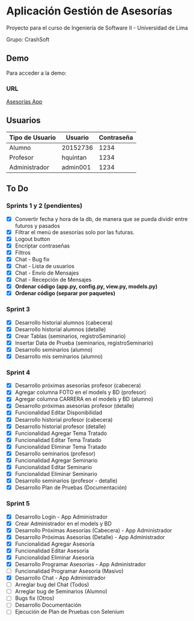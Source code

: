 # Aplicación Gestión de Asesorías

Proyecto para el curso de Ingeniería de Software II - Universidad de Lima

Grupo: CrashSoft

## Demo

Para acceder a la demo:

### URL

[Asesorías App](http://asesoriasapp.herokuapp.com/)

## Usuarios

Tipo de Usuario | Usuario | Contraseña
--- | --- | ---
Alumno | 20152736 | 1234
Profesor | hquintan | 1234
Administrador | admin001 | 1234

## To Do

### Sprints 1 y 2 (pendientes)
- [x] Convertir fecha y hora de la db, de manera que se pueda dividir entre futuros y pasados
- [x] Filtrar el menú de asesorías solo por las futuras.
- [x] Logout button
- [x] Encriptar contraseñas
- [x] Filtros
- [x] Chat - Bug fix
- [x] Chat - Lista de usuarios
- [x] Chat - Envío de Mensajes
- [x] Chat - Recepción de Mensajes
- [x] **Ordenar código (app.py, config.py, view.py, models.py)**
- [x] **Ordenar código (separar por paquetes)**

### Sprint 3
- [x] Desarrollo historial alumnos (cabecera)
- [x] Desarrollo historial alumnos (detalle)
- [x] Crear Tablas (seminarios, registroSeminario)
- [x] Insertar Data de Prueba (seminarios, registroSeminario)
- [x] Desarrollo seminarios (alumno)
- [x] Desarrollo mis seminarios (alumno)

### Sprint 4
- [x] Desarrollo próximas asesorías profesor (cabecera)
- [x] Agregar columna FOTO en el models y BD (profesor)
- [x] Agregar columna CARRERA en el models y BD (alumno)
- [x] Desarrollo próximas asesorías profesor (detalle)
- [x] Funcionalidad Editar Disponibilidad
- [x] Desarrollo historial profesor (cabecera)
- [x] Desarrollo historial profesor (detalle)
- [x] Funcionalidad Agregar Tema Tratado
- [x] Funcionalidad Editar Tema Tratado
- [x] Funcionalidad Eliminar Tema Tratado
- [x] Desarrollo seminarios (profesor)
- [x] Funcionalidad Agregar Seminario
- [x] Funcionalidad Editar Seminario
- [x] Funcionalidad Eliminar Seminario
- [x] Desarrollo seminarios (profesor - detalle)
- [x] Desarrollo Plan de Pruebas (Documentación)

### Sprint 5
- [x] Desarrollo Login - App Administrador
- [x] Crear Administrador en el models y BD
- [x] Desarrollo Próximas Asesorías (Cabecera) - App Administrador
- [x] Desarrollo Próximas Asesorías (Detalle) - App Administrador
- [x] Funcionalidad Agregar Asesoría
- [x] Funcionalidad Editar Asesoría
- [x] Funcionalidad Eliminar Asesoría
- [x] Desarrollo Programar Asesorías - App Administrador
- [ ] Funcionalidad Programar Asesoría (Masivo)
- [x] Desarrollo Chat - App Administrador
- [ ] Arreglar bug del Chat (Todos)
- [ ] Arreglar bug de Seminarios (Alumno)
- [ ] Bugs fix (Otros)
- [ ] Desarrollo Documentación
- [ ] Ejecución de Plan de Pruebas con Selenium
